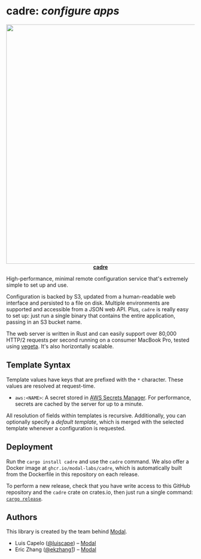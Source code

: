 # cadre: _configure apps_

<p align="center">
<a href="https://crates.io/crates/cadre">
<kbd><img src="https://i.imgur.com/hIRb9PK.png" width="640"></kbd><br>
<strong>cadre</strong>
</a>
</p>

High-performance, minimal remote configuration service that's extremely simple
to set up and use.

Configuration is backed by S3, updated from a human-readable web interface and
persisted to a file on disk. Multiple environments are supported and accessible
from a JSON web API. Plus, `cadre` is really easy to set up: just run a single
binary that contains the entire application, passing in an S3 bucket name.

The web server is written in Rust and can easily support over 80,000 HTTP/2
requests per second running on a consumer MacBook Pro, tested using
[vegeta](https://github.com/tsenart/vegeta). It's also horizontally scalable.

## Template Syntax

Template values have keys that are prefixed with the `*` character. These values
are resolved at request-time.

- `aws:<NAME>`: A secret stored in
  [AWS Secrets Manager](https://aws.amazon.com/secrets-manager/). For
  performance, secrets are cached by the server for up to a minute.

All resolution of fields within templates is recursive. Additionally, you can
optionally specify a _default template_, which is merged with the selected
template whenever a configuration is requested.

## Deployment

Run the `cargo install cadre` and use the `cadre` command. We also offer a
Docker image at `ghcr.io/modal-labs/cadre`, which is automatically built from
the Dockerfile in this repository on each release.

To perform a new release, check that you have write access to this GitHub
repository and the `cadre` crate on crates.io, then just run a single command:
[`cargo release`](https://github.com/crate-ci/cargo-release).

## Authors

This library is created by the team behind [Modal](https://modal.com/).

- Luis Capelo ([@luiscape](https://twitter.com/luiscape)) – [Modal](https://modal.com/)
- Eric Zhang ([@ekzhang1](https://twitter.com/ekzhang1)) – [Modal](https://modal.com/)
